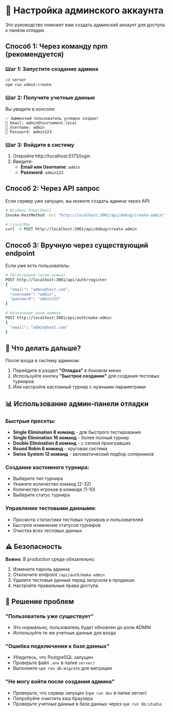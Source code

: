 # 🔐 Настройка админского аккаунта

Это руководство поможет вам создать админский аккаунт для доступа к панели отладки.

## Способ 1: Через команду npm (рекомендуется)

### Шаг 1: Запустите создание админа

```bash
cd server
npm run admin:create
```

### Шаг 2: Получите учетные данные

Вы увидите в консоли:
```
✅ Админский пользователь успешно создан!
📧 Email: admin@tournament.local
👤 Username: admin
🔑 Password: admin123
```

### Шаг 3: Войдите в систему

1. Откройте http://localhost:5173/login
2. Введите:
   - **Email или Username**: `admin`
   - **Password**: `admin123`

## Способ 2: Через API запрос

Если сервер уже запущен, вы можете создать админа через API:

```bash
# Windows PowerShell
Invoke-RestMethod -Uri "http://localhost:3001/api/debug/create-admin" -Method POST

# Linux/Mac
curl -X POST http://localhost:3001/api/debug/create-admin
```

## Способ 3: Вручную через существующий endpoint

Если уже есть пользователь:

```bash
# Регистрация (если нужно)
POST http://localhost:3001/api/auth/register
{
  "email": "admin@test.com",
  "username": "admin",
  "password": "admin123"
}

# Назначение роли админа
POST http://localhost:3001/api/auth/make-admin
{
  "email": "admin@test.com"
}
```

## 🎯 Что делать дальше?

После входа в систему админом:

1. Перейдите в раздел **"Отладка"** в боковом меню
2. Используйте кнопку **"Быстрое создание"** для создания тестовых турниров
3. Или настройте кастомный турнир с нужными параметрами

## 📊 Использование админ-панели отладки

### Быстрые пресеты:
- **Single Elimination 8 команд** - для быстрого тестирования
- **Single Elimination 16 команд** - более полный турнир
- **Double Elimination 8 команд** - с сеткой проигравших
- **Round Robin 6 команд** - круговая система
- **Swiss System 12 команд** - автоматический подбор соперников

### Создание кастомного турнира:
- Выберите тип турнира
- Укажите количество команд (2-32)
- Количество игроков в команде (1-10)
- Выберите статус турнира

### Управление тестовыми данными:
- Просмотр статистики тестовых турниров и пользователей
- Быстрое изменение статусов турниров
- Очистка всех тестовых данных

## ⚠️ Безопасность

**Важно**: В production среде обязательно:
1. Измените пароль админа
2. Отключите endpoint `/api/auth/make-admin`
3. Удалите тестовые данные перед запуском в продакшн
4. Настройте правильные права доступа

## 🐛 Решение проблем

### "Пользователь уже существует"
- Это нормально, пользователь будет обновлен до роли ADMIN
- Используйте те же учетные данные для входа

### "Ошибка подключения к базе данных"
- Убедитесь, что PostgreSQL запущен
- Проверьте файл `.env` в папке `server/`
- Выполните `npm run db:migrate` для миграции

### "Не могу войти после создания админа"
- Проверьте, что сервер запущен (`npm run dev` в папке server)
- Попробуйте очистить кэш браузера
- Проверьте учетные данные в базе данных через `npm run db:studio`
